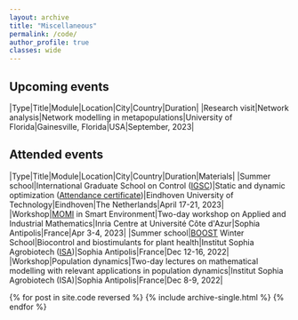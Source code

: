 ```yaml
---
layout: archive
title: "Miscellaneous"
permalink: /code/
author_profile: true
classes: wide
---
```

## Upcoming events
|Type|Title|Module|Location|City|Country|Duration|
|Research visit|Network analysis|Network modelling in metapopulations|University of Florida|Gainesville, Florida|USA|September, 2023|
 

## Attended events
|Type|Title|Module|Location|City|Country|Duration|Materials|
|Summer school|International Graduate School on Control ([IGSC](http://www.eeci-igsc.eu/))|Static and dynamic optimization ([Attendance certificate](../../files/certificates_summer_school_april_2023.pdf))|Eindhoven University of Technology|Eindhoven|The Netherlands|April 17-21, 2023|
|Workshop|[MOMI](https://phd-seminars-sam.inria.fr/momi2023-le-monde-des-mathematiques-industrielles-smart-environment/) in Smart Environment|Two-day workshop on Applied and Industrial Mathematics|Inria Centre at Université Côte d'Azur|Sophia Antipolis|France|Apr 3-4, 2023|
|Summer school|[BOOST](https://univ-cotedazur.eu/msc/msc-boost/academic-program/boost-winter-school) Winter School|Biocontrol and biostimulants for plant health|Institut Sophia Agrobiotech ([ISA](https://www6.paca.inrae.fr/institut-sophia-agrobiotech))|Sophia Antipolis|France|Dec 12-16, 2022|
|Workshop|Population dynamics|Two-day lectures on mathematical modelling with relevant applications in population dynamics|Institut Sophia Agrobiotech (ISA)|Sophia Antipolis|France|Dec 8-9, 2022|

{% for post in site.code reversed %}
  {% include archive-single.html %}
{% endfor %}
